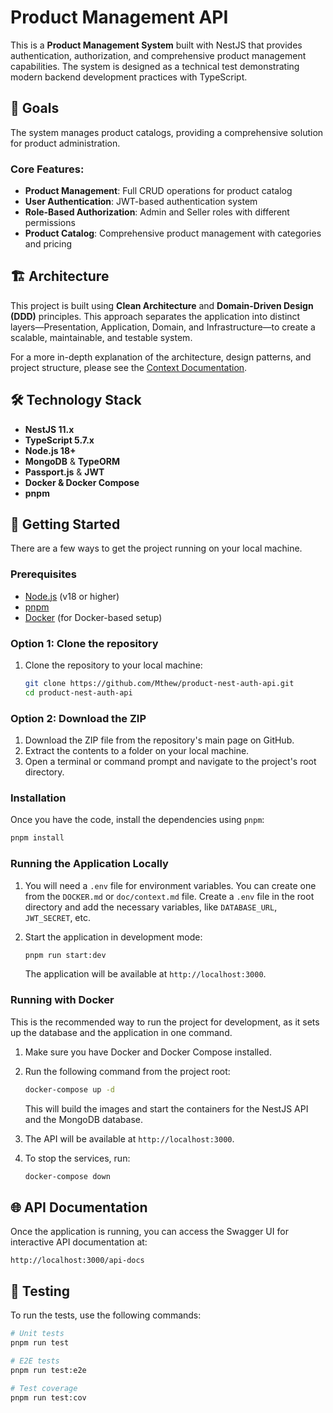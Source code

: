 # Product Management API

This is a **Product Management System** built with NestJS that provides authentication, authorization, and comprehensive product management capabilities. The system is designed as a technical test demonstrating modern backend development practices with TypeScript.

## 🎯 Goals

The system manages product catalogs, providing a comprehensive solution for product administration.

### Core Features:

- **Product Management**: Full CRUD operations for product catalog
- **User Authentication**: JWT-based authentication system
- **Role-Based Authorization**: Admin and Seller roles with different permissions
- **Product Catalog**: Comprehensive product management with categories and pricing

## 🏗️ Architecture

This project is built using **Clean Architecture** and **Domain-Driven Design (DDD)** principles. This approach separates the application into distinct layers—Presentation, Application, Domain, and Infrastructure—to create a scalable, maintainable, and testable system.

For a more in-depth explanation of the architecture, design patterns, and project structure, please see the [Context Documentation](doc/context.md).

## 🛠️ Technology Stack

- **NestJS 11.x**
- **TypeScript 5.7.x**
- **Node.js 18+**
- **MongoDB** & **TypeORM**
- **Passport.js** & **JWT**
- **Docker & Docker Compose**
- **pnpm**

## 🚀 Getting Started

There are a few ways to get the project running on your local machine.

### Prerequisites

- [Node.js](https://nodejs.org/en/) (v18 or higher)
- [pnpm](https://pnpm.io/installation)
- [Docker](https://www.docker.com/get-started) (for Docker-based setup)

### Option 1: Clone the repository

1.  Clone the repository to your local machine:
    ```bash
    git clone https://github.com/Mthew/product-nest-auth-api.git
    cd product-nest-auth-api
    ```

### Option 2: Download the ZIP

1.  Download the ZIP file from the repository's main page on GitHub.
2.  Extract the contents to a folder on your local machine.
3.  Open a terminal or command prompt and navigate to the project's root directory.

### Installation

Once you have the code, install the dependencies using `pnpm`:

```bash
pnpm install
```

### Running the Application Locally

1.  You will need a `.env` file for environment variables. You can create one from the `DOCKER.md` or `doc/context.md` file. Create a `.env` file in the root directory and add the necessary variables, like `DATABASE_URL`, `JWT_SECRET`, etc.

2.  Start the application in development mode:
    ```bash
    pnpm run start:dev
    ```
    The application will be available at `http://localhost:3000`.

### Running with Docker

This is the recommended way to run the project for development, as it sets up the database and the application in one command.

1.  Make sure you have Docker and Docker Compose installed.
2.  Run the following command from the project root:

    ```bash
    docker-compose up -d
    ```

    This will build the images and start the containers for the NestJS API and the MongoDB database.

3.  The API will be available at `http://localhost:3000`.
4.  To stop the services, run:
    ```bash
    docker-compose down
    ```

## 🌐 API Documentation

Once the application is running, you can access the Swagger UI for interactive API documentation at:

`http://localhost:3000/api-docs`

## 🧪 Testing

To run the tests, use the following commands:

```bash
# Unit tests
pnpm run test

# E2E tests
pnpm run test:e2e

# Test coverage
pnpm run test:cov
```
